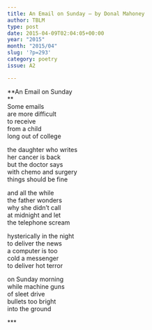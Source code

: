 ```yaml
---
title: An Email on Sunday – by Donal Mahoney
author: TBLM
type: post
date: 2015-04-09T02:04:05+00:00
year: "2015"
month: "2015/04"
slug: '?p=293'
category: poetry
issue: A2

---
```

**An Email on Sunday  
**  
Some emails  
are more difficult  
to receive  
from a child  
long out of college

the daughter who writes  
her cancer is back  
but the doctor says  
with chemo and surgery  
things should be fine

and all the while  
the father wonders  
why she didn’t call  
at midnight and let  
the telephone scream 

hysterically in the night  
to deliver the news  
a computer is too  
cold a messenger  
to deliver hot terror 

on Sunday morning  
while machine guns  
of sleet drive  
bullets too bright  
into the ground

\***
